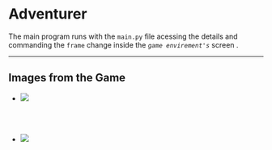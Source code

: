 # Adventurer

The main program runs with the `main.py` file acessing the details and commanding the `frame` change inside the *`game envirement's`* screen .



<hr>

## Images from the Game

- <img src="https://github.com/praTeek271/Adventurer/blob/master/project/graphics/test/Screenshot%202022-10-15%20181226.png">

<br><br>

- <img src="https://github.com/praTeek271/Adventurer/blob/master/project/graphics/test/Screenshot%202022-10-15%20182040.png">
